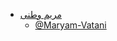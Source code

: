 

+ [مریم وطنی](https://maryam-vatani.github.io/MaryamVatani.github.io/ )  
  - [@Maryam-Vatani](https://github.com/Maryam-Vatani)
